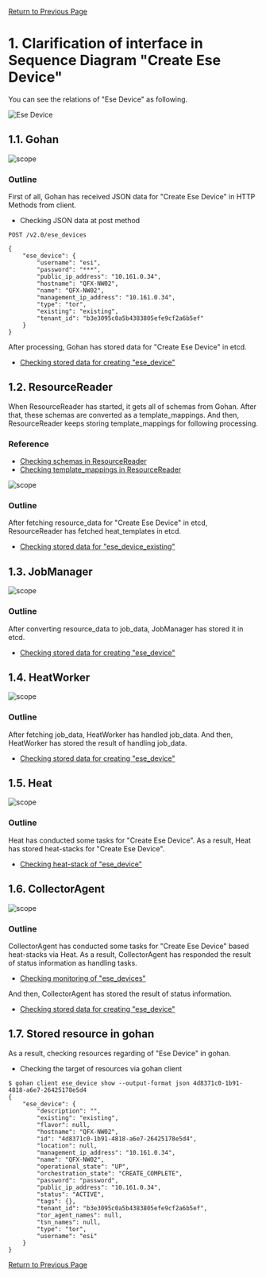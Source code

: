 [Return to Previous Page](00_vpn_gateway.md)

# 1. Clarification of interface in Sequence Diagram "Create Ese Device"
You can see the relations of "Ese Device" as following.

![Ese Device](resource/gohan_investigate_for_vpngw.002.png)


## 1.1. Gohan

![scope](../images/ESI_Sequence_diagram.002.png)

### Outline
First of all, Gohan has received JSON data for "Create Ese Device" in HTTP Methods from client.

* Checking JSON data at post method
```
POST /v2.0/ese_devices
```
```
{
    "ese_device": {
        "username": "esi",
        "password": "***",
        "public_ip_address": "10.161.0.34",
        "hostname": "QFX-NW02",
        "name": "QFX-NW02",
        "management_ip_address": "10.161.0.34",
        "type": "tor",
        "existing": "existing",
        "tenant_id": "b3e3095c0a5b4383805efe9cf2a6b5ef"
    }
}
```
After processing, Gohan has stored data for "Create Ese Device" in etcd.

* [Checking stored data for creating "ese_device"](stored_in_etcd/01_Gohan/CreateEseDevice_01.md)


## 1.2. ResourceReader
When ResourceReader has started, it gets all of schemas from Gohan.
After that, these schemas are converted as a template_mappings.
And then, ResourceReader keeps storing template_mappings for following processing.

### Reference
* [Checking schemas in ResourceReader](../memo/schemas.txt)
* [Checking template_mappings in ResourceReader](../memo/template_mappings.md)

![scope](../images/ESI_Sequence_diagram.003.png)

### Outline
After fetching resource_data for "Create Ese Device" in etcd, ResourceReader has fetched heat_templates in etcd.

* [Checking stored data for "ese_device_existing"](../heat_template/ese_device_existing.md)


## 1.3. JobManager

![scope](../images/ESI_Sequence_diagram.004.png)

### Outline
After converting resource_data to job_data, JobManager has stored it in etcd.

* [Checking stored data for creating "ese_device"](stored_in_etcd/02_JobManager/CreateEseDevice_01.md)


## 1.4. HeatWorker

![scope](../images/ESI_Sequence_diagram.005.png)

### Outline
After fetching job_data, HeatWorker has handled job_data.
And then, HeatWorker has stored the result of handling job_data.

* [Checking stored data for creating "ese_device"](stored_in_etcd/03_HeatWorker/CreateEseDevice_01.md)


## 1.5. Heat

![scope](../images/ESI_Sequence_diagram.006.png)

### Outline
Heat has conducted some tasks for "Create Ese Device".
As a result, Heat has stored heat-stacks for "Create Ese Device".

* [Checking heat-stack of "ese_device"](heat-stack/CreateEseDevice_01.md)


## 1.6. CollectorAgent

![scope](../images/ESI_Sequence_diagram.007.png)

### Outline
CollectorAgent has conducted some tasks for "Create Ese Device" based heat-stacks via Heat.
As a result, CollectorAgent has responded the result of status information as handling tasks.

* [Checking monitoring of "ese_devices"](collector_agents/CreateEseDevice_01.md)

And then, CollectorAgent has stored the result of status information.

* [Checking stored data for creating "ese_device"](stored_in_etcd/04_CollectorAgent/CreateEseDevice_01.md)


## 1.7. Stored resource in gohan
As a result, checking resources regarding of "Ese Device" in gohan.

* Checking the target of resources via gohan client
```
$ gohan client ese_device show --output-format json 4d8371c0-1b91-4818-a6e7-26425178e5d4
{
    "ese_device": {
        "description": "",
        "existing": "existing",
        "flavor": null,
        "hostname": "QFX-NW02",
        "id": "4d8371c0-1b91-4818-a6e7-26425178e5d4",
        "location": null,
        "management_ip_address": "10.161.0.34",
        "name": "QFX-NW02",
        "operational_state": "UP",
        "orchestration_state": "CREATE_COMPLETE",
        "password": "password",
        "public_ip_address": "10.161.0.34",
        "status": "ACTIVE",
        "tags": {},
        "tenant_id": "b3e3095c0a5b4383805efe9cf2a6b5ef",
        "tor_agent_names": null,
        "tsn_names": null,
        "type": "tor",
        "username": "esi"
    }
}
```


[Return to Previous Page](00_vpn_gateway.md)
